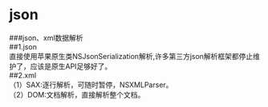 # json
###json、xml数据解析</br>
##1.json</br>
直接使用苹果原生类NSJsonSerialization解析,许多第三方json解析框架都停止维护了，应该是原生API足够好了。</br>
##2.xml</br>
（1）SAX:逐行解析，可随时暂停，NSXMLParser。</br>
（2）DOM:文档解析，直接解析整个文档。</br>
